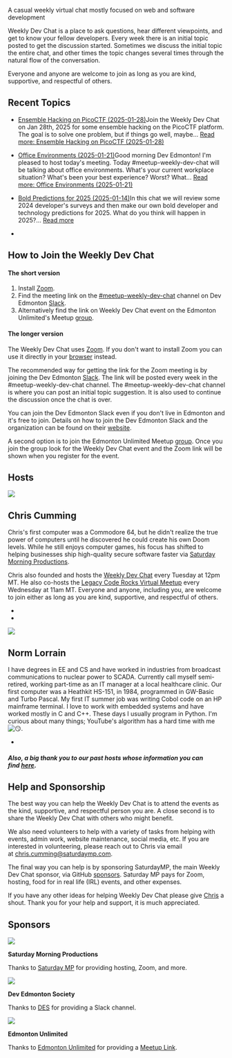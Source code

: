 A casual weekly virtual chat mostly focused on web and software development

Weekly Dev Chat is a place to ask questions, hear different viewpoints, and get to know your fellow developers. Every week there is an initial topic posted to get the discussion started. Sometimes we discuss the initial topic the entire chat, and other times the topic changes several times through the natural flow of the conversation.

Everyone and anyone are welcome to join as long as you are kind, supportive, and respectful of others.

Recent Topics
-------------

-   [Ensemble Hacking on PicoCTF (2025-01-28)](https://weeklydevchat.com/ensemble-hacking-on-picoctf-2025-01-28/)Join the Weekly Dev Chat on Jan 28th, 2025 for some ensemble hacking on the PicoCTF platform. The goal is to solve one problem, but if things go well, maybe... [Read more: Ensemble Hacking on PicoCTF (2025-01-28)](https://weeklydevchat.com/ensemble-hacking-on-picoctf-2025-01-28/)

-   [Office Environments (2025-01-21)](https://weeklydevchat.com/office-environments-2025-01-21/)Good morning Dev Edmonton! I'm pleased to host today's meeting. Today #meetup-weekly-dev-chat will be talking about office environments. What's your current workplace situation? What's been your best experience? Worst? What... [Read more: Office Environments (2025-01-21)](https://weeklydevchat.com/office-environments-2025-01-21/)

-   [Bold Predictions for 2025 (2025-01-14)](https://weeklydevchat.com/bold-predictions-for-2025-2025-01-14/)In this chat we will review some 2024 developer's surveys and then make our own bold developer and technology predictions for 2025. What do you think will happen in 2025?... [Read more](https://weeklydevchat.com/bold-predictions-for-2025-2025-01-14/)
-   


How to Join the Weekly Dev Chat
-------------------------------

#### The short version

1.  Install [Zoom](https://zoom.us/).
2.  Find the meeting link on the [#meetup-weekly-dev-chat](https://devedmonton.slack.com/archives/C01LZQ6550V) channel on Dev Edmonton [Slack](https://devedmonton.com/#about-our-slack).
3.  Alternatively find the link on Weekly Dev Chat event on the Edmonton Unlimited's Meetup [group](https://www.meetup.com/startupedmonton/).

#### The longer version

The Weekly Dev Chat uses [Zoom](https://zoom.us/). If you don't want to install Zoom you can use it directly in your [browser](https://support.zoom.us/hc/en-us/articles/201362593-Join-My-Meeting-via-Browser) instead.

The recommended way for getting the link for the Zoom meeting is by joining the Dev Edmonton [Slack](https://devedmonton.com/#about-our-slack). The link will be posted every week in the #meetup-weekly-dev-chat channel. The #meetup-weekly-dev-chat channel is where you can post an initial topic suggestion. It is also used to continue the discussion once the chat is over.

You can join the Dev Edmonton Slack even if you don't live in Edmonton and it's free to join. Details on how to join the Dev Edmonton Slack and the organization can be found on their [website](https://devedmonton.com/).

A second option is to join the Edmonton Unlimited Meetup [group](https://www.meetup.com/startupedmonton/). Once you join the group look for the Weekly Dev Chat event and the Zoom link will be shown when you register for the event.

Hosts
-----

![](https://weeklydevchat.com/wp-content/uploads/2023/01/chris.jpeg)

Chris Cumming
-------------

Chris's first computer was a Commodore 64, but he didn't realize the true power of computers until he discovered he could create his own Doom levels. While he still enjoys computer games, his focus has shifted to helping businesses ship high-quality secure software faster via [Saturday Morning Productions](https://saturdaymp.com/).

Chris also founded and hosts the [Weekly Dev Chat](http://weeklydevchat.com/) every Tuesday at 12pm MT. He also co-hosts the [Legacy Code Rocks Virtual Meetup](https://www.legacycode.rocks/) every Wednesday at 11am MT. Everyone and anyone, including you, are welcome to join either as long as you are kind, supportive, and respectful of others.

-
-

![](https://weeklydevchat.com/wp-content/uploads/2025/01/NormPhotoEdited.png)

Norm Lorrain
------------

I have degrees in EE and CS and have worked in industries from broadcast communications to nuclear power to SCADA. Currently call myself semi-retired, working part-time as an IT manager at a local healthcare clinic. Our first computer was a Heathkit HS-151, in 1984, programmed in GW-Basic and Turbo Pascal. My first IT summer job was writing Cobol code on an HP mainframe terminal. I love to work with embedded systems and have worked mostly in C and C++. These days I usually program in Python. I'm curious about many things; YouTube's algorithm has a hard time with me ![😏](https://s.w.org/images/core/emoji/15.0.3/svg/1f60f.svg).

-

##### Also, a big thank you to our past hosts whose information you can find [here](https://weeklydevchat.com/past-hosts/).

Help and Sponsorship
--------------------

The best way you can help the Weekly Dev Chat is to attend the events as the kind, supportive, and respectful person you are. A close second is to share the Weekly Dev Chat with others who might benefit.

We also need volunteers to help with a variety of tasks from helping with events, admin work, website maintenance, social media, etc. If you are interested in volunteering, please reach out to Chris via email at <chris.cumming@saturdaymp.com>.

The final way you can help is by sponsoring SaturdayMP, the main Weekly Dev Chat sponsor, via GitHub [sponsors](https://github.com/sponsors/saturdaymp). Saturday MP pays for Zoom, hosting, food for in real life (IRL) events, and other expenses.

If you have any other ideas for helping Weekly Dev Chat please give [Chris](https://weeklydevchat.com/chris.cumming@saturdaymp.com) a shout. Thank you for your help and support, it is much appreciated.

Sponsors
--------

![](https://weeklydevchat.com/wp-content/uploads/2022/12/smp.jpeg)

**Saturday Morning Productions**

Thanks to [Saturday MP](https://saturdaymp.com/) for providing hosting, Zoom, and more.

![](https://weeklydevchat.com/wp-content/uploads/2022/12/devEd.png)

**Dev Edmonton Society**

Thanks to [DES](https://devedmonton.com/) for providing a Slack channel.

![](https://weeklydevchat.com/wp-content/uploads/2022/12/EdmontonUnlimited.jpeg)

**Edmonton Unlimited**

Thanks to [Edmonton Unlimited](https://edmontonunlimited.com/) for providing a [Meetup Link](https://edmontonunlimited.com/).